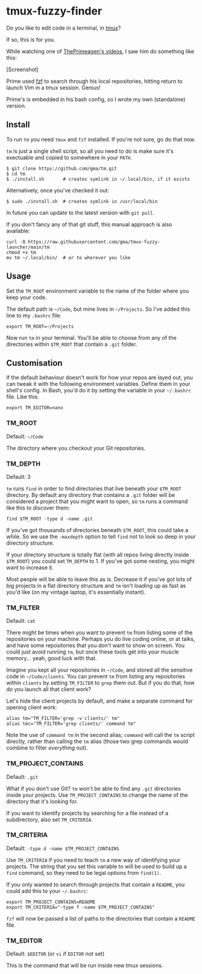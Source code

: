 tmux-fuzzy-finder
=================

Do you like to edit code in a terminal, in [tmux]?

If so, this is for you.

While watching one of [ThePrimeagen's videos], I saw him do something like this:

[Screenshot]

Prime used [fzf] to search through his local repositories, hitting return to launch Vim in a tmux session. Genius!

Prime's is embedded in his bash config, so I wrote my own (standalone) version.

Install
-------

To run `tm` you need `tmux` and `fzf` installed. If you're not sure, go do that now.

`tm` is just a single shell script, so all you need to do is make sure it's exectuable and copied to somewhere in your `PATH`.

    $ git clone https://github.com/gma/tm.git
    $ cd tm
    $ ./install.sh       # creates symlink in ~/.local/bin, if it exists

Alternatively, once you've checked it out:

    $ sudo ./install.sh  # creates symlink in /usr/local/bin

In future you can update to the latest version with `git pull`.

If you don't fancy any of that git stuff, this manual approach is also available:

    curl -O https://raw.githubusercontent.com/gma/tmux-fuzzy-launcher/main/tm
    chmod +x tm
    mv tm ~/.local/bin/  # or to wherever you like

Usage
-----

Set the `TM_ROOT` environment variable to the name of the folder where you keep your code.

The default path is `~/Code`, but mine lives in `~/Projects`. So I've added this line to my `.bashrc` file:

    export TM_ROOT=~/Projects

Now run `tm` in your terminal. You'll be able to choose from any of the directories within `$TM_ROOT` that contain a `.git` folder.

Customisation
-------------

If the default behaviour doesn't work for how your repos are layed out, you can tweak it with the following environment variables. Define them in your shell's config. In Bash, you'd do it by setting the variable in your `~/.bashrc` file. Like this:

    export TM_EDITOR=nano

### TM_ROOT

Default: `~/Code`

The directory where you checkout your Git repositories.

### TM_DEPTH

Default: 3

`tm` runs `find` in order to find directories that live beneath your `$TM_ROOT` directory. By default any directory that contains a `.git` folder will be considered a project that you might want to open, so `tm` runs a command like this to discover them:

    find $TM_ROOT -type d -name .git

If you've got thousands of directories beneath `$TM_ROOT`, this could take a while. So we use the `-maxdepth` option to tell `find` not to look so deep in your directory structure.

If your directory structure is totally flat (with all repos living directly inside `$TM_ROOT`) you could set `TM_DEPTH` to 1. If you've got some nesting, you might want to increase it.

Most people will be able to leave this as is. Decrease it if you've got lots of big projects in a flat directory structure and `tm` isn't loading up as fast as you'd like (on my vintage laptop, it's essentially instant).

### TM_FILTER

Default: `cat`

There might be times when you want to prevent `tm` from listing some of the repositories on your machine. Perhaps you do live coding online, or at talks, and have some repositories that you don't want to show on screen. You could just avoid running `tm`, but once these tools get into your muscle memory... yeah, good luck with that.

Imagine you kept all your repositories in `~/Code`, and stored all the sensitive code in `~/Code/clients`. You can prevent `tm` from listing any repositories within `clients` by setting `TM_FILTER` to `grep` them out. But if you do that, how do you launch all that client work?

Let's hide the client projects by default, and make a separate command for opening client work:

    alias tm="TM_FILTER='grep -v clients/' tm"
    alias tmc="TM_FILTER='grep clients/' command tm"

Note the use of `command tm` in the second alias; `command` will call the `tm` script directly, rather than calling the `tm` alias (those two grep commands would combine to filter *everything* out).

### TM_PROJECT_CONTAINS

Default: `.git`

What if you don't use Git? `tm` won't be able to find any `.git` directories inside your projects. Use `TM_PROJECT_CONTAINS` to change the name of the directory that it's looking for. 

If you want to identify projects by searching for a file instead of a subdirectory, also set `TM_CRITERIA`.

### TM_CRITERIA

Default: `-type d -name $TM_PROJECT_CONTAINS`

Use `TM_CRITERIA` if you need to teach `tm` a new way of identifying your projects. The string that you set this variable to will be used to build up a `find` command, so they need to be legal options from `find(1)`.

If you only wanted to search through projects that contain a `README`, you could add this to your `~/.bashrc`:

    export TM_PROJECT_CONTAINS=README
    export TM_CRITERIA="-type f -name $TM_PROJECT_CONTAINS"

`fzf` will now be passed a list of paths to the directories that contain a `README` file.

### TM_EDITOR

Default: `$EDITOR` (or `vi` if `EDITOR` not set)

This is the command that will be run inside new tmux sessions.

[tmux]: https://github.com/tmux/tmux/wiki
[fzf]: https://github.com/junegunn/fzf
[ThePrimeagen's videos]: https://www.youtube.com/channel/UC8ENHE5xdFSwx71u3fDH5Xw
